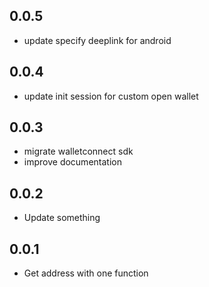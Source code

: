 ## 0.0.5

* update specify deeplink for android

## 0.0.4

* update init session for custom open wallet

## 0.0.3

* migrate walletconnect sdk
* improve documentation

## 0.0.2

* Update something


## 0.0.1

* Get address with one function
